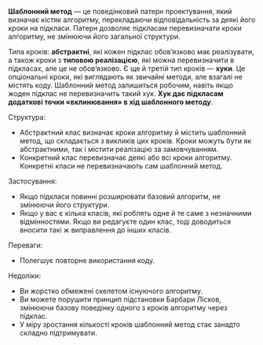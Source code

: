 **Шаблонний метод** — це поведінковий патерн проектування, який визначає кістяк алгоритму, перекладаючи відповідальність 
за деякі його кроки на підкласи. Патерн дозволяє підкласам перевизначати кроки алгоритму, не змінюючи його загальної 
структури.

Типа кроків: **абстрактні**, які кожен підклас обов’язково має реалізувати, а також кроки 
з **типовою реалізацією**, які можна перевизначити в підкласах, але це не обов’язково. 
Є ще й третій тип кроків — **хуки**. Це опціональні кроки, які виглядають як звичайні методи, але взагалі не містять
коду. Шаблонний метод залишиться робочим, навіть якщо жоден підклас не перевизначить такий хук.
**Хук дає підкласам додаткові точки «вклинювання» в хід шаблонного методу**.

Cтруктура:
- Абстрактний клас визначає кроки алгоритму й містить шаблонний метод, що складається з викликів цих кроків. Кроки 
можуть бути як абстрактними, так і містити реалізацію за замовчуванням.
- Конкретний клас перевизначає деякі або всі кроки алгоритму. Конкретні класи не перевизначають сам шаблонний метод.

Застосування:
- Якщо підкласи повинні розширювати базовий алгоритм, не змінюючи його структури.
- Якщо у вас є кілька класів, які роблять одне й те саме з незначними відмінностями. Якщо ви редагуєте один клас, 
тоді доводиться вносити такі ж виправлення до інших класів.

Переваги:
- Полегшує повторне використання коду.

Недоліки:
- Ви жорстко обмежені скелетом існуючого алгоритму.
- Ви можете порушити принцип підстановки Барбари Лісков, змінюючи базову поведінку одного з кроків алгоритму через 
підклас.
- У міру зростання кількості кроків шаблонний метод стає занадто складно підтримувати.